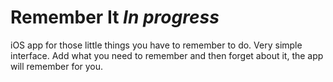 Remember It *In progress*
==========

iOS app for those little things you have to remember to do. Very simple interface. Add what you need to remember and then forget about it, the app will remember for you.

